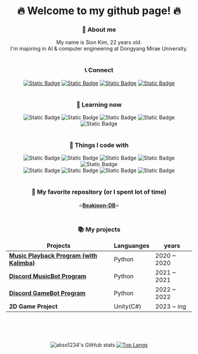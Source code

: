 <div align="center">
  <h1> 🔥 Welcome to my github page! 🔥 </h1>

  <h3> 💬 About me </h3>
  My name is Sion Kim, 22 years old. <br>
  I'm majoring in AI & computer engineering at Dongyang Mirae University.
  <br><br>
  <h3> 📞 Connect </h3>
  <a href="https://www.instagram.com/sion_kim27/"><img alt="Static Badge" src="https://img.shields.io/badge/Instagram-purple?style=flat-sqaure&logo=instagram&logoColor=white"></a>
  <a href="mailto:kimsion07273@gmail.com"><img alt="Static Badge" src="https://img.shields.io/badge/Gmail-red?style=flat-sqaure&logo=gmail&logoColor=white"></a>
  <a href="mailto:akso1234@naver.com"><img alt="Static Badge" src="https://img.shields.io/badge/Naver-vlolet?style=flat-sqaure&logo=naver&logoColor=white"></a>
  <a href="https://github.com/akso1234"><img alt="Static Badge" src="https://img.shields.io/badge/Github-black?style=flat-sqaure&logo=github&logoColor=white"></a>
  <br><br>
  <h3> 🚀 Learning now </h3>
  <img alt="Static Badge" src="https://img.shields.io/badge/JAVA-red?style=flat-sqaure&logo=oracle&logoColor=white">
  <img alt="Static Badge" src="https://img.shields.io/badge/Data_analysis-black?style=flat-sqaure&logo=alwaysdata&logoColor=white&color=black">
  <img alt="Static Badge" src="https://img.shields.io/badge/MySQL-blue?style=flat-sqaure&logo=mysql&logoColor=white">
  <img alt="Static Badge" src="https://img.shields.io/badge/JSP-purple?style=flat-sqaure&logo=eclipseide&logoColor=white">
  <img alt="Static Badge" src="https://img.shields.io/badge/GIT-orange?style=flat-sqaure&logo=git&logoColor=white">
  <br><br>
  <h3> 🎈 Things I code with </h3>
  <img alt="Static Badge" src="https://img.shields.io/badge/Python-blue?style=flat-sqaure&logo=python&logoColor=white">
  <img alt="Static Badge" src="https://img.shields.io/badge/C%20Language-black?style=flat-sqaure&logo=c&logoColor=white">
  <img alt="Static Badge" src="https://img.shields.io/badge/C%23-purple?style=flat-sqaure&logo=csharp&logoColor=white">
  <img alt="Static Badge" src="https://img.shields.io/badge/Unity-white?style=flat-sqaure&logo=unity&logoColor=black">
  <img alt="Static Badge" src="https://img.shields.io/badge/Discord-indigo?style=flat-sqaure&logo=discord&logoColor=white"><br>
  <img alt="Static Badge" src="https://img.shields.io/badge/Heroku-purple?style=flat-sqaure&logo=heroku&logoColor=white">
  <img alt="Static Badge" src="https://img.shields.io/badge/Google%20Cloud%20Platform-orange?style=flat-sqaure&logo=googlecloud&logoColor=white">
  <img alt="Static Badge" src="https://img.shields.io/badge/Amazon%20AWS-blue?style=flat-sqaure&logo=amazonaws&logoColor=white">
  <img alt="Static Badge" src="https://img.shields.io/badge/Processing-black?style=flat-sqaure&logo=processingfoundation&logoColor=white">
  <br><br>
  <h3> 📌 My favorite repository (or I spent lot of time) </h3>
  ⭐<a href="https://github.com/akso1234/Baekjoon-DB"><b>Beakjoon-DB</b></a>⭐
  <br><br>
  <h3> 📚 My projects </h3>
  <table>
  <thead align="center">
      <tr border: none;>
        <td><b>Projects</b></td>
        <td><b>Languanges</b></td>
        <td><b>years</b></td>
      </tr>
  </thead>
  <tbody>
    <tr>
      <td><a href="https://github.com/akso1234/music_playback_program"><b>Music Playback Program (with Kalimba)</b></a></td>
      <td>Python</td>
      <td>2020 ~ 2020</td>
    </tr>
    <tr>
      <td><a href="https://github.com/akso1234/Discord_MusicBot"><b>Discord MusicBot Program</b></a></td>
      <td>Python</td>
      <td>2021 ~ 2021</td>
    </tr>
    <tr>
      <td><a href="https://github.com/akso1234/Discord_GameBot"><b>Discord GameBot Program</b></a></td>
      <td>Python</td>
      <td>2022 ~ 2022</td>
    </tr>
    <tr>
      <td><b>2D Game Project</b></td>
      <td>Unity(C#)</td>
      <td>2023 ~ ing</td>
    </tr>
  </tbody>
  </table>
  <br><br><br>

  ![akso1234's GitHub stats](https://github-readme-stats.vercel.app/api?username=akso1234&theme=radical&show_icons=true)
  [![Top Langs](https://github-readme-stats.vercel.app/api/top-langs/?username=akso1234&layout=donut)](https://github.com/akso1234/github-readme-stats)
</div>

<!--
**akso1234/akso1234** is a ✨ _special_ ✨ repository because its `README.md` (this file) appears on your GitHub profile.

🔥 Welcome to my github page! 🔥 이 부분 사진으로 대체해도 될 것 같음

내 소개
(이름, 나이, 학교, 학과)
(나를 연결할 수 있는 무언가 (인스타, github, gmail, 네이버 등등)

🚀 지금 공부하고 있는 내용 (자바, 데이터분석, mysql, jsp, 딥러닝, github 등등)

🎈 내가 잘하는 분야 (파이썬, C언어 등등)

📌 레파지토리 중 지금 현재 많이 쓰고 있는 거
(백준)

📚 참여했던 나의 프로젝트
(칼림바 프로그램 python (2020 ~ 2020))
(디스코드 뮤직봇 제작 python (2021 ~ 2021))
(디스코드 게임봇 제작 python (2022 ~ 2022))
(2D 게임 프로젝트 Unity(C#) (2023 ~ ing))

내가 좋아하는 명언이나 사진

깃허브 스탯, Top languages 등

- 🔭 I’m currently working on ...
- 🌱 I’m currently learning ...
- 👯 I’m looking to collaborate on ...
- 🤔 I’m looking for help with ...
- 💬 Ask me about ...
- 📫 How to reach me: ...
- 😄 Pronouns: ...
- ⚡ Fun fact: ...
-->


